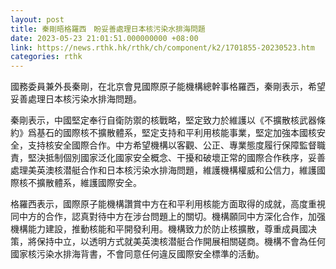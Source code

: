 ```yaml
---
layout: post
title: 秦剛晤格羅西　盼妥善處理日本核污染水排海問題
date: 2023-05-23 21:01:51.000000000 +08:00
link: https://news.rthk.hk/rthk/ch/component/k2/1701855-20230523.htm
categories: rthk
---
```


國務委員兼外長秦剛，在北京會見國際原子能機構總幹事格羅西，秦剛表示，希望妥善處理日本核污染水排海問題。

秦剛表示，中國堅定奉行自衛防禦的核戰略，堅定致力於維護以《不擴散核武器條約》爲基石的國際核不擴散體系，堅定支持和平利用核能事業，堅定加強本國核安全，支持核安全國際合作。中方希望機構以客觀、公正、專業態度履行保障監督職責，堅決抵制個別國家泛化國家安全概念、干擾和破壞正常的國際合作秩序，妥善處理美英澳核潜艇合作和日本核污染水排海問題，維護機構權威和公信力，維護國際核不擴散體系，維護國際安全。

格羅西表示，國際原子能機構讚賞中方在和平利用核能方面取得的成就，高度重視同中方的合作，認真對待中方在涉台問題上的關切。機構願同中方深化合作，加强機構能力建設，推動核能和平開發利用。機構致力於防止核擴散，尊重成員國决策，將保持中立，以透明方式就美英澳核潜艇合作開展相關磋商。機構不會為任何國家核污染水排海背書，不會同意任何違反國際安全標準的活動。
